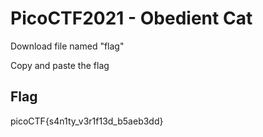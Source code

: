 # PicoCTF2021 - Obedient Cat

Download file named "flag"

Copy and paste the flag

## Flag
picoCTF{s4n1ty_v3r1f13d_b5aeb3dd}
